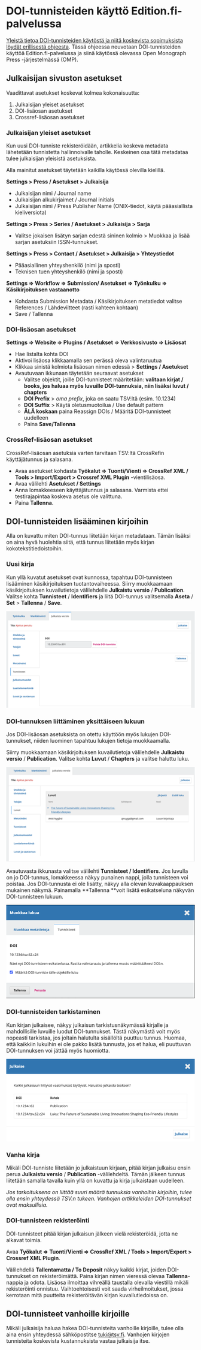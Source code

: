 # DOI-tunnisteiden käyttö Edition.fi-palvelussa

[Yleistä tietoa DOI-tunnisteiden käytöstä ja niitä koskevista sopimuksista löydät erillisestä ohjeesta](yleiset/doi.md). Tässä ohjeessa neuvotaan DOI-tunnisteiden käyttöä Edition.fi-palvelussa ja siinä käytössä olevassa Open Monograph Press -järjestelmässä (OMP).

## Julkaisijan sivuston asetukset

Vaadittavat asetukset koskevat kolmea kokonaisuutta:

1. Julkaisijan yleiset asetukset
2. DOI-lisäosan asetukset
3. Crossref-lisäosan asetukset

### Julkaisijan yleiset asetukset

Kun uusi DOI-tunniste rekisteröidään, artikkelia koskeva metadata lähetetään tunnistetta hallinnoivalle taholle. Keskeinen osa tätä metadataa tulee julkaisijan yleisistä asetuksista.

Alla mainitut asetukset täytetään kaikilla käytössä olevilla kielillä.

**Settings > Press / Asetukset > Julkaisija**

* Julkaisijan nimi / Journal name
* Julkaisijan alkukirjaimet / Journal initials
* Julkaisijan nimi / Press Publisher Name (ONIX-tiedot, käytä pääasiallista kieliversiota)

**Settings > Press > Series / Asetukset > Julkaisija > Sarja**

* Valitse jokaisen lisätyn sarjan edestä sininen kolmio > Muokkaa ja lisää sarjan asetuksiin ISSN-tunnukset.

**Settings > Press > Contact / Asetukset > Julkaisija > Yhteystiedot**

* Pääasiallinen yhteyshenkilö (nimi ja sposti)
* Teknisen tuen yhteyshenkilö (nimi ja sposti)

**Settings => Workflow => Submission/ Asetukset => Työnkulku => Käsikirjoituksen vastaanotto**

* Kohdasta Submission Metadata / Käsikirjoituksen metatiedot valitse References / Lähdeviitteet (rasti kahteen kohtaan)
* Save / Tallenna

### DOI-lisäosan asetukset

**Settings => Website => Plugins / Asetukset => Verkkosivusto => Lisäosat**

* Hae listalta kohta DOI
* Aktivoi lisäosa klikkaamalla sen perässä oleva valintaruutua
* Klikkaa sinistä kolmiota lisäosan nimen edessä > **Settings / Asetukset**
* Avautuvaan ikkunaan täytetään seuraavat asetukset
    * Valitse objektit, joille DOI-tunnisteet määritetään: **valitaan kirjat / books, jos haluaa myös luvuille DOI-tunnuksia, niin lisäksi luvut / chapters**
    * **DOI Prefix** > _oma prefix_, joka on saatu TSV:ltä (esim. 10.1234)
    * **DOI Suffix** > Käytä oletusmuotoilua / Use default pattern
    * **ÄLÄ koskaan** paina Reassign DOIs / Määritä DOI-tunnisteet uudelleen
    * Paina **Save/Tallenna**

### CrossRef-lisäosan asetukset

CrossRef-lisäosan asetuksia varten tarvitaan TSV:ltä CrossRefin käyttäjätunnus ja salasana.

* Avaa asetukset kohdasta **Työkalut => Tuonti/Vienti => CrossRef XML / Tools > Import/Export > Crossref XML Plugin** -vientilisäosa.
* Avaa välilehti **Asetukset / Settings**
* Anna lomakkeeseen käyttäjätunnus ja salasana. Varmista ettei testirajapintaa koskeva asetus ole valittuna.
* Paina **Tallenna**.

## DOI-tunnisteiden lisääminen kirjoihin

Alla on kuvattu miten DOI-tunnus liitetään kirjan metadataan. Tämän lisäksi on aina hyvä huolehtia siitä, että tunnus liitetään myös kirjan kokotekstitiedoistoihin.

### Uusi kirja

Kun yllä kuvatut asetukset ovat kunnossa, tapahtuu DOI-tunnisteen lisääminen käsikirjoituksen tuotantovaiheessa. Siirry muokkaamaan käsikirjoituksen kuvailutietoja välilehdelle **Julkaistu versio** / **Publication**. Valitse kohta **Tunnisteet** / **Identifiers** ja liitä DOI-tunnus valitsemalla **Aseta** / **Set** > **Tallenna** / **Save**.


![DOI-tunnuksen lisääminen](../_media/editionfi-doi-4.png "DOI-tunnuksen lisääminen")


### DOI-tunnuksen liittäminen yksittäiseen lukuun

Jos DOI-lisäosan asetuksista on otettu käyttöön myös lukujen DOI-tunnukset, niiden luominen tapahtuu lukujen tietoja muokkaamalla.

Siirry muokkaamaan käsikirjoituksen kuvailutietoja välilehdelle **Julkaistu versio** / **Publication**. Valitse kohta **Luvut** / **Chapters** ja valitse haluttu luku.

![Luvun DOI-tunnuksen lisääminen](../_media/editionfi-doi-3.png "Luvun DOI-tunnuksen lisääminen")

Avautuvasta ikkunasta valitse välilehti **Tunnisteet / Identifiers**. Jos luvulla on jo DOI-tunnus, lomakkeessa näkyy punainen nappi, jolla tunnisteen voi poistaa. Jos DOI-tunnusta ei ole lisätty, näkyy alla olevan kuvakaappauksen mukainen näkymä. Painamalla **Tallenna **voit lisätä esikatseluna näkyvän DOI-tunnisteen lukuun.

![Luvun DOI-tunnuksen lisääminen](../_media/editionfi-doi-2.png "Luvun DOI-tunnuksen lisääminen")

### DOI-tunnisteiden tarkistaminen

Kun kirjan julkaisee, näkyy julkaisun tarkistusnäkymässä kirjalle ja mahdollisille luvuille luodut DOI-tunnukset. Tästä näkymästä voit myös nopeasti tarkistaa, jos joltain halutulta sisällöltä puuttuu tunnus. Huomaa, että kaikkiin lukuihin ei ole pakko lisätä tunnusta, jos et halua, eli puuttuvan DOI-tunnuksen voi jättää myös huomiotta.

![DOI-tunnisteiden tarkistaminen](../_media/editionfi-doi-1.png "DOI-tunnisteiden tarkistaminen")

### Vanha kirja

Mikäli DOI-tunniste liitetään jo julkaistuun kirjaan, pitää kirjan julkaisu ensin perua **Julkaistu versio** / **Publication** -välilehdeltä. Tämän jälkeen tunnus liitetään samalla tavalla kuin yllä on kuvattu ja kirja julkaistaan uudelleen.

_Jos tarkoituksena on liittää suuri määrä tunnuksia vanhoihin kirjoihin, tulee olla ensin yhteydessä TSV:n tukeen. Vanhojen artikkeleiden DOI-tunnukset ovat maksullisia._


### DOI-tunnisteen rekisteröinti

DOI-tunnisteet pitää kirjan julkaisun jälkeen vielä rekisteröidä, jotta ne alkavat toimia.

Avaa **Työkalut => Tuonti/Vienti => CrossRef XML / Tools > Import/Export > Crossref XML Plugin**.

Välilehdellä **Tallentamatta / To Deposit** näkyy kaikki kirjat, joiden DOI-tunnukset on rekisteröimättä. Paina kirjan nimen vieressä olevaa **Tallenna**-nappia ja odota. Lisäosa ilmoittaa vihreällä taustalla olevalla viestillä mikäli rekisteröinti onnistuu. Vaihtoehtoisesti voit saada virheilmoitukset, jossa kerrotaan mitä puutteita rekisteröitävän kirjan kuvailutiedoissa on.


## DOI-tunnisteet vanhoille kirjoille

Mikäli julkaisija haluaa hakea DOI-tunnisteita vanhoille kirjoille, tulee olla aina ensin yhteydessä sähköpostitse [tuki@tsv.fi](mailto:tuki@tsv.fi). Vanhojen kirjojen tunnisteita koskevista kustannuksista vastaa julkaisija itse.
